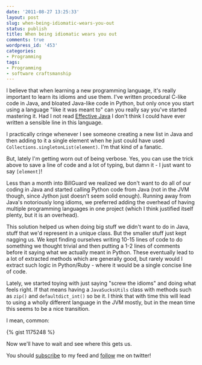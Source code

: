 ```yaml
---
date: '2011-08-27 13:25:33'
layout: post
slug: when-being-idiomatic-wears-you-out
status: publish
title: When being idiomatic wears you out
comments: true
wordpress_id: '453'
categories:
- Programming
tags:
- Programming
- software craftsmanship
---
```


I believe that when learning a new programming language, it's really important to learn its idioms and use them. I've written procedural C-like code in Java, and bloated Java-like code in Python, but only once you start using a language "like it was meant to" can you really say you've started mastering it. Had I not read [Effective Java](http://www.amazon.com/gp/product/0321356683/ref=as_li_tf_tl?ie=UTF8&tag=thcodu02-20&linkCode=as2&camp=217145&creative=399381&creativeASIN=0321356683)<img src="http://www.assoc-amazon.com/e/ir?t=thcodu02-20&l=as2&o=1&a=0321356683&camp=217145&creative=399381" style="width: 0; height: 0; display: none; border: none !important;"> I don't think I could have ever written a sensible line in this language.

I practically cringe whenever I see someone creating a new list in Java and then adding to it a single element when he just could have used `Collections.singletonList(element)`. I'm that kind of a fanatic.

But, lately I'm getting worn out of being verbose. Yes, you can use the trick above to save a line of code and a lot of typing, but damn it - I just want to say `[element]`!

Less than a month into BillGuard we realized we don't want to do all of our coding in Java and started calling Python code from Java (not in the JVM though, since Jython just doesn't seem solid enough). Running away from Java's notoriously long idioms, we preferred adding the overhead of having multiple programming languages in one project (which I think justified itself plenty, but it is an overhead).

This solution helped us when doing big stuff we didn't want to do in Java, stuff that we'd represent in a unique class. But the smaller stuff just kept nagging us. We kept finding ourselves writing 10-15 lines of code to do something we thought trivial and then putting a 1-2 lines of comments before it saying what we actually meant in Python. These eventually lead to a lot of extracted methods which are generally good, but rarely would I extract such logic in Python/Ruby - where it would be a single concise line of code.

Lately, we started toying with just saying "screw the idioms" and doing what feels right. If that means having a `JavaSucksUtils` class with methods such as `zip()` and `defaultdict_int()` so be it. I think that with time this will lead to using a wholly different language in the JVM mostly, but in the mean time this seems to be a nice transition.

I mean, common:

{% gist 1175248 %}

Now we'll have to wait and see where this gets us.

You should [subscribe](http://feeds.feedburner.com/TheCodeDump) to my feed and [follow](http://twitter.com/avivby) me on twitter!
